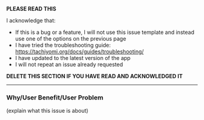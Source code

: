 **PLEASE READ THIS**

I acknowledge that:

- If this is a bug or a feature, I will not use this issue template and instead use one of the options on the previous page
- I have tried the troubleshooting guide: https://tachiyomi.org/docs/guides/troubleshooting/
- I have updated to the latest version of the app
- I will not repeat an issue already requested

**DELETE THIS SECTION IF YOU HAVE READ AND ACKNOWLEDGED IT**

---

### Why/User Benefit/User Problem
(explain what this issue is about)
